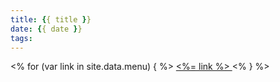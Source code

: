 ```yaml
---
title: {{ title }}
date: {{ date }}
tags:
---
```

<% for (var link in site.data.menu) { %>
  <a href="<%= site.data.menu[link] %>"> <%= link %> </a>
<% } %>
